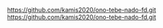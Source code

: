 https://github.com/kamis2020/ono-tebe-nado-fd.git
https://github.com/kamis2020/ono-tebe-nado-fd.git
